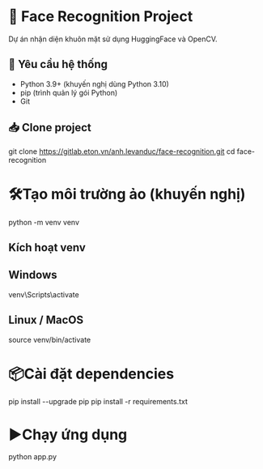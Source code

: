 # 🎯 Face Recognition Project

Dự án nhận diện khuôn mặt sử dụng HuggingFace và OpenCV.

## 🚀 Yêu cầu hệ thống
- Python 3.9+ (khuyến nghị dùng Python 3.10)
- pip (trình quản lý gói Python)
- Git

## 📥 Clone project
git clone https://gitlab.eton.vn/anh.levanduc/face-recognition.git
cd face-recognition

# 🛠️Tạo môi trường ảo (khuyến nghị)
python -m venv venv
## Kích hoạt venv
## Windows
venv\Scripts\activate
## Linux / MacOS
source venv/bin/activate

# 📦Cài đặt dependencies
pip install --upgrade pip
pip install -r requirements.txt

# ▶️Chạy ứng dụng
python app.py
